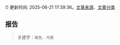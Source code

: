 :alarm_clock: 更新时间: 2025-06-21 17:39:36。[文章来源](/README.md)、[文章分类](/TAGS.md)

## 报告


> 关键字：`报告`、`月报`



